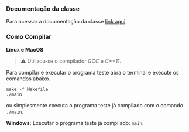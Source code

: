 ### Documentação da classe
Para acessar a documentação da classe [link aqui](https://github.com/buzutilucas/scientific-programming/tree/master/Ex03/A*/Doc)

### Como Compilar
__Linux e MacOS__

> :warning:  Utilizou-se o compilador _GCC_ e _C++11_.

Para compilar e executar o programa teste abra o terminal e execute os comandos abaixo.
```
make -f Makefile
./main
```
ou simplesmente executa o programa teste já compilado com o comando `./main`.

__Windows:__ Executar o programa teste já compilado: `main`.
